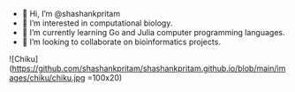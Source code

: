 - 👋 Hi, I’m @shashankpritam
- 👀 I’m interested in computational biology.
- 🌱 I’m currently learning Go and Julia computer programming languages.
- 💞️ I’m looking to collaborate on bioinformatics projects.

![Chiku](https://github.com/shashankpritam/shashankpritam.github.io/blob/main/images/chiku/chiku.jpg =100x20)

<!---
shashankpritam/shashankpritam is a ✨ special ✨ repository because its `README.md` (this file) appears on your GitHub profile.
You can click the Preview link to take a look at your changes.
--->
